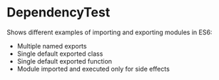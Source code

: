 # DependencyTest

Shows different examples of importing and exporting modules in ES6:

* Multiple named exports
* Single default exported class
* Single default exported function
* Module imported and executed only for side effects